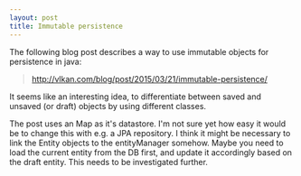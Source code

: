 ```yaml
---
layout: post
title: Immutable persistence
---
```


The following blog post describes a way to use immutable objects for persistence in java:
> http://vlkan.com/blog/post/2015/03/21/immutable-persistence/

It seems like an interesting idea, to differentiate between saved and unsaved (or draft) objects by using different classes.

The post uses an Map as it's datastore. I'm not sure yet how easy it would be to change this with e.g. a JPA repository. I think it might be necessary to link the Entity objects to the entityManager somehow. Maybe you need to load the current entity from the DB first, and update it accordingly based on the draft entity. This needs to be investigated further.
